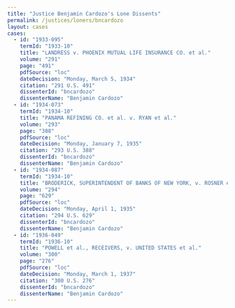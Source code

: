 ```yaml
---
title: "Justice Benjamin Cardozo's Lone Dissents"
permalink: /justices/loners/bncardozo
layout: cases
cases:
  - id: "1933-095"
    termId: "1933-10"
    title: "LANDRESS v. PHOENIX MUTUAL LIFE INSURANCE CO. et al."
    volume: "291"
    page: "491"
    pdfSource: "loc"
    dateDecision: "Monday, March 5, 1934"
    citation: "291 U.S. 491"
    dissenterId: "bncardozo"
    dissenterName: "Benjamin Cardozo"
  - id: "1934-073"
    termId: "1934-10"
    title: "PANAMA REFINING CO. et al. v. RYAN et al."
    volume: "293"
    page: "388"
    pdfSource: "loc"
    dateDecision: "Monday, January 7, 1935"
    citation: "293 U.S. 388"
    dissenterId: "bncardozo"
    dissenterName: "Benjamin Cardozo"
  - id: "1934-087"
    termId: "1934-10"
    title: "BRODERICK, SUPERINTENDENT OF BANKS OF NEW YORK, v. ROSNER et al."
    volume: "294"
    page: "629"
    pdfSource: "loc"
    dateDecision: "Monday, April 1, 1935"
    citation: "294 U.S. 629"
    dissenterId: "bncardozo"
    dissenterName: "Benjamin Cardozo"
  - id: "1936-049"
    termId: "1936-10"
    title: "POWELL et al., RECEIVERS, v. UNITED STATES et al."
    volume: "300"
    page: "276"
    pdfSource: "loc"
    dateDecision: "Monday, March 1, 1937"
    citation: "300 U.S. 276"
    dissenterId: "bncardozo"
    dissenterName: "Benjamin Cardozo"
---
```

